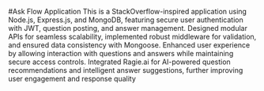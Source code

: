 #Ask Flow Application
This is a StackOverflow-inspired application using Node.js, Express.js,
and MongoDB, featuring secure user authentication with JWT, question posting, and answer management. Designed
modular APIs for seamless scalability, implemented robust middleware for validation, and ensured data consistency with
Mongoose. Enhanced user experience by allowing interaction with questions and answers while maintaining secure access
controls. Integrated Ragie.ai for AI-powered question recommendations and intelligent answer suggestions, further
improving user engagement and response quality
